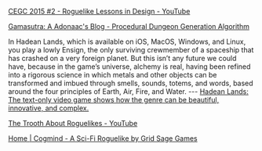 <!-- njnmdoc: title="roguelikes" -->
[CEGC 2015 #2 - Roguelike Lessons in Design - YouTube](https://www.youtube.com/watch?v=5Bl1mTE5jFM)

[Gamasutra: A Adonaac's Blog - Procedural Dungeon Generation Algorithm](http://www.gamasutra.com/blogs/AAdonaac/20150903/252889/Procedural_Dungeon_Generation_Algorithm.php)

In Hadean Lands, which is available on iOS, MacOS, Windows, and Linux, you play a lowly Ensign, the only surviving crewmember of a spaceship that has crashed on a very foreign planet. But this isn’t any future we could have, because in the game’s universe, alchemy is real, having been refined into a rigorous science in which metals and other objects can be transformed and imbued through smells, sounds, totems, and words, based around the four principles of Earth, Air, Fire, and Water.  --- [Hadean Lands: The text-only video game shows how the genre can be beautiful, innovative, and complex.](http://www.slate.com/articles/technology/bitwise/2015/01/hadean_lands_the_text_only_video_game_shows_how_the_genre_can_be_beautiful.single.html)

[The Trooth About Roguelikes - YouTube](https://www.youtube.com/watch?v=4Fpj8SgwtTA)

[Home | Cogmind - A Sci-Fi Roguelike by Grid Sage Games](http://www.gridsagegames.com/cogmind/)

